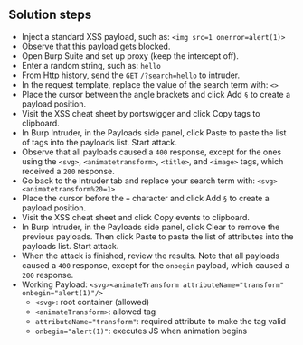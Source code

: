 ## Solution steps

- Inject a standard XSS payload, such as: `<img src=1 onerror=alert(1)>`
- Observe that this payload gets blocked.
- Open Burp Suite and set up proxy (keep the intercept off).
- Enter a random string, such as: `hello`
- From Http history, send the `GET` `/?search=hello` to intruder.
- In the request template, replace the value of the search term with: `<>`
- Place the cursor between the angle brackets and click Add `§` to create a payload position.
- Visit the XSS cheat sheet by portswigger and click Copy tags to clipboard.
- In Burp Intruder, in the Payloads side panel, click Paste to paste the list of tags into the payloads list. Start attack.
- Observe that all payloads caused a `400` response, except for the ones using the `<svg>`, `<animatetransform>`, `<title>`, and `<image>` tags, which received a `200` response.
- Go back to the Intruder tab and replace your search term with: `<svg><animatetransform%20=1>`
- Place the cursor before the `=` character and click Add `§` to create a payload position.
- Visit the XSS cheat sheet and click Copy events to clipboard.
- In Burp Intruder, in the Payloads side panel, click Clear to remove the previous payloads. Then click Paste to paste the list of attributes into the payloads list. Start attack.
- When the attack is finished, review the results. Note that all payloads caused a `400` response, except for the `onbegin` payload, which caused a `200` response.
- Working Payload: `<svg><animateTransform attributeName="transform" onbegin="alert(1)"/>`
  - `<svg>`: root container (allowed)
  - `<animateTransform>`: allowed tag
  - `attributeName="transform"`: required attribute to make the tag valid
  - `onbegin="alert(1)"`: executes JS when animation begins
